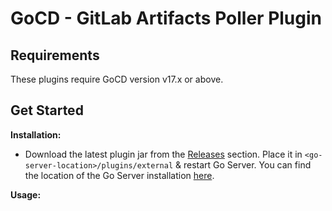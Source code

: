 # GoCD - GitLab Artifacts Poller Plugin

## Requirements
These plugins require GoCD version v17.x or above.

## Get Started
**Installation:**
- Download the latest plugin jar from the [Releases](https://github.com/cmenzi/gocd-gitlab-artifacts-poller/releases) section. Place it in `<go-server-location>/plugins/external` & restart Go Server. You can find the location of the Go Server installation [here](http://www.go.cd/documentation/user/current/installation/installing_go_server.html#location-of-files-after-installation-of-go-server).

**Usage:**

